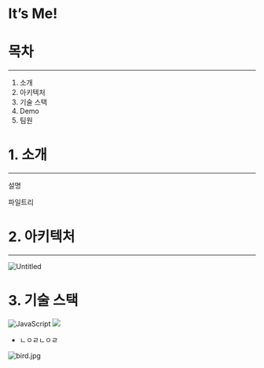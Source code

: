 # It’s Me!

# 목차

---

1. 소개
2. 아키텍처
3. 기술 스택
4. Demo
5. 팀원

# 1. 소개

---

설명

파일트리

# 2. 아키텍처

---

![Untitled](It%E2%80%99s%20Me!%201971e331a74045448b3d9b0a4e896f89/Untitled.png)

# 3. 기술 스택

![JavaScript](https://img.shields.io/badge/javascript-F7DF1E?style=for-the-badge&logo=javascript&logoColor=black)
<img src="https://img.shields.io/badge/React-000000?style=flat-square&logo=Rust&logoColor=white"/>

- ㄴㅇㄹㄴㅇㄹ

![bird.jpg](It%E2%80%99s%20Me!%201971e331a74045448b3d9b0a4e896f89/bird.jpg)
